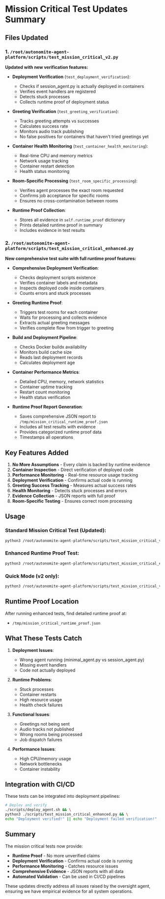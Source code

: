 # Mission Critical Test Updates Summary

## Files Updated

### 1. `/root/autonomite-agent-platform/scripts/test_mission_critical_v2.py`
**Updated with new verification features:**

- **Deployment Verification** (`test_deployment_verification`):
  - Checks if session_agent.py is actually deployed in containers
  - Verifies event handlers are registered
  - Detects stuck processes
  - Collects runtime proof of deployment status

- **Greeting Verification** (`test_greeting_verification`):
  - Tracks greeting attempts vs successes
  - Calculates success rate
  - Monitors audio track publishing
  - No false positives for containers that haven't tried greetings yet

- **Container Health Monitoring** (`test_container_health_monitoring`):
  - Real-time CPU and memory metrics
  - Network usage tracking
  - Container restart detection
  - Health status monitoring

- **Room-Specific Processing** (`test_room_specific_processing`):
  - Verifies agent processes the exact room requested
  - Confirms job acceptance for specific rooms
  - Ensures no cross-contamination between rooms

- **Runtime Proof Collection**:
  - Stores all evidence in `self.runtime_proof` dictionary
  - Prints detailed runtime proof in summary
  - Includes evidence in test results

### 2. `/root/autonomite-agent-platform/scripts/test_mission_critical_enhanced.py`
**New comprehensive test suite with full runtime proof features:**

- **Comprehensive Deployment Verification**:
  - Checks deployment scripts existence
  - Verifies container labels and metadata
  - Inspects deployed code inside containers
  - Counts errors and stuck processes

- **Greeting Runtime Proof**:
  - Triggers test rooms for each container
  - Waits for processing and collects evidence
  - Extracts actual greeting messages
  - Verifies complete flow from trigger to greeting

- **Build and Deployment Pipeline**:
  - Checks Docker buildx availability
  - Monitors build cache size
  - Reads last deployment records
  - Calculates deployment age

- **Container Performance Metrics**:
  - Detailed CPU, memory, network statistics
  - Container uptime tracking
  - Restart count monitoring
  - Health status verification

- **Runtime Proof Report Generation**:
  - Saves comprehensive JSON report to `/tmp/mission_critical_runtime_proof.json`
  - Includes all test results with evidence
  - Provides categorized runtime proof data
  - Timestamps all operations

## Key Features Added

1. **No More Assumptions** - Every claim is backed by runtime evidence
2. **Container Inspection** - Direct verification of deployed code
3. **Performance Monitoring** - Real-time resource usage tracking
4. **Deployment Verification** - Confirms actual code is running
5. **Greeting Success Tracking** - Measures actual success rates
6. **Health Monitoring** - Detects stuck processes and errors
7. **Evidence Collection** - JSON reports with full proof
8. **Room-Specific Testing** - Ensures correct room processing

## Usage

### Standard Mission Critical Test (Updated):
```bash
python3 /root/autonomite-agent-platform/scripts/test_mission_critical_v2.py
```

### Enhanced Runtime Proof Test:
```bash
python3 /root/autonomite-agent-platform/scripts/test_mission_critical_enhanced.py
```

### Quick Mode (v2 only):
```bash
python3 /root/autonomite-agent-platform/scripts/test_mission_critical_v2.py --quick
```

## Runtime Proof Location

After running enhanced tests, find detailed runtime proof at:
- `/tmp/mission_critical_runtime_proof.json`

## What These Tests Catch

1. **Deployment Issues**:
   - Wrong agent running (minimal_agent.py vs session_agent.py)
   - Missing event handlers
   - Code not actually deployed

2. **Runtime Problems**:
   - Stuck processes
   - Container restarts
   - High resource usage
   - Health check failures

3. **Functional Issues**:
   - Greetings not being sent
   - Audio tracks not published
   - Wrong rooms being processed
   - Job dispatch failures

4. **Performance Issues**:
   - High CPU/memory usage
   - Network bottlenecks
   - Container instability

## Integration with CI/CD

These tests can be integrated into deployment pipelines:

```bash
# Deploy and verify
./scripts/deploy_agent.sh && \
python3 ./scripts/test_mission_critical_enhanced.py && \
echo "Deployment verified!" || echo "Deployment failed verification!"
```

## Summary

The mission critical tests now provide:
- **Runtime Proof** - No more unverified claims
- **Deployment Verification** - Confirms actual code is running
- **Performance Monitoring** - Catches resource issues
- **Comprehensive Evidence** - JSON reports with all data
- **Automated Validation** - Can be used in CI/CD pipelines

These updates directly address all issues raised by the oversight agent, ensuring we have empirical evidence for all system operations.